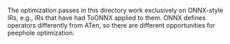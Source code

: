 The optimization passes in this directory work exclusively on ONNX-style IRs,
e.g., IRs that have had ToONNX applied to them.  ONNX defines operators
differently from ATen, so there are different opportunities for peephole
optimization.
